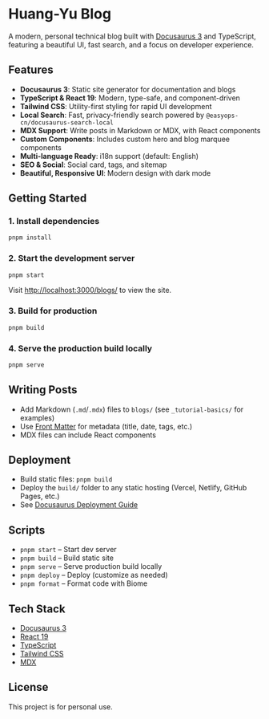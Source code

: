 # Huang-Yu Blog

A modern, personal technical blog built with [Docusaurus 3](https://docusaurus.io/) and TypeScript, featuring a beautiful UI, fast search, and a focus on developer experience.

## Features

- **Docusaurus 3**: Static site generator for documentation and blogs
- **TypeScript & React 19**: Modern, type-safe, and component-driven
- **Tailwind CSS**: Utility-first styling for rapid UI development
- **Local Search**: Fast, privacy-friendly search powered by `@easyops-cn/docusaurus-search-local`
- **MDX Support**: Write posts in Markdown or MDX, with React components
- **Custom Components**: Includes custom hero and blog marquee components
- **Multi-language Ready**: i18n support (default: English)
- **SEO & Social**: Social card, tags, and sitemap
- **Beautiful, Responsive UI**: Modern design with dark mode

## Getting Started

### 1. Install dependencies

```bash
pnpm install
```

### 2. Start the development server

```bash
pnpm start
```

Visit [http://localhost:3000/blogs/](http://localhost:3000/blogs/) to view the site.

### 3. Build for production

```bash
pnpm build
```

### 4. Serve the production build locally

```bash
pnpm serve
```

## Writing Posts

- Add Markdown (`.md`/`.mdx`) files to `blogs/` (see `_tutorial-basics/` for examples)
- Use [Front Matter](https://docusaurus.io/docs/markdown-features#front-matter) for metadata (title, date, tags, etc.)
- MDX files can include React components

## Deployment

- Build static files: `pnpm build`
- Deploy the `build/` folder to any static hosting (Vercel, Netlify, GitHub Pages, etc.)
- See [Docusaurus Deployment Guide](https://docusaurus.io/docs/deployment)

## Scripts

- `pnpm start` – Start dev server
- `pnpm build` – Build static site
- `pnpm serve` – Serve production build locally
- `pnpm deploy` – Deploy (customize as needed)
- `pnpm format` – Format code with Biome

## Tech Stack

- [Docusaurus 3](https://docusaurus.io/)
- [React 19](https://react.dev/)
- [TypeScript](https://www.typescriptlang.org/)
- [Tailwind CSS](https://tailwindcss.com/)
- [MDX](https://mdxjs.com/)

## License

This project is for personal use.